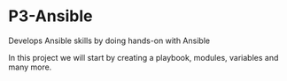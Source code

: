 # P3-Ansible
Develops Ansible skills by doing hands-on with Ansible

In this project we will start by creating a playbook, modules, variables and many more. 
